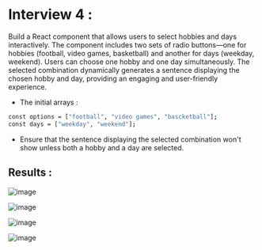 # Interview 4 :

Build a React component that allows users to select hobbies and days interactively. The component includes two sets of radio buttons—one for hobbies (football, video games, basketball) and another for days (weekday, weekend). Users can choose one hobby and one day simultaneously. The selected combination dynamically generates a sentence displaying the chosen hobby and day, providing an engaging and user-friendly experience.
* The initial arrays :

```sh
const options = ["football", "video games", "bascketball"];
const days = ["weekday", "weekend"];
```

* Ensure that the sentence displaying the selected combination won't show unless both a hobby and a day are selected.

## Results :

![image](https://github.com/Devai-coding/react-interview-questions/assets/113947156/df1dfede-c5d5-4e0f-b8cd-3daf9399ec4a)

![image](https://github.com/Devai-coding/react-interview-questions/assets/113947156/84c7b926-23eb-41cd-b8dc-214853705533)

![image](https://github.com/Devai-coding/react-interview-questions/assets/113947156/52321e14-1e1f-4fa6-bcad-46182be990a6)

![image](https://github.com/Devai-coding/react-interview-questions/assets/113947156/141a2127-1dc7-4d9f-9023-7a46042e3842)
